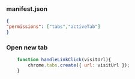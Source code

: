 ### manifest.json
```json
{
"permissions": ["tabs","activeTab"]
}
```
### Open new tab
```js
    function handleLinkClick(visitUrl){
        chrome.tabs.create({ url: visitUrl });
    }
```
